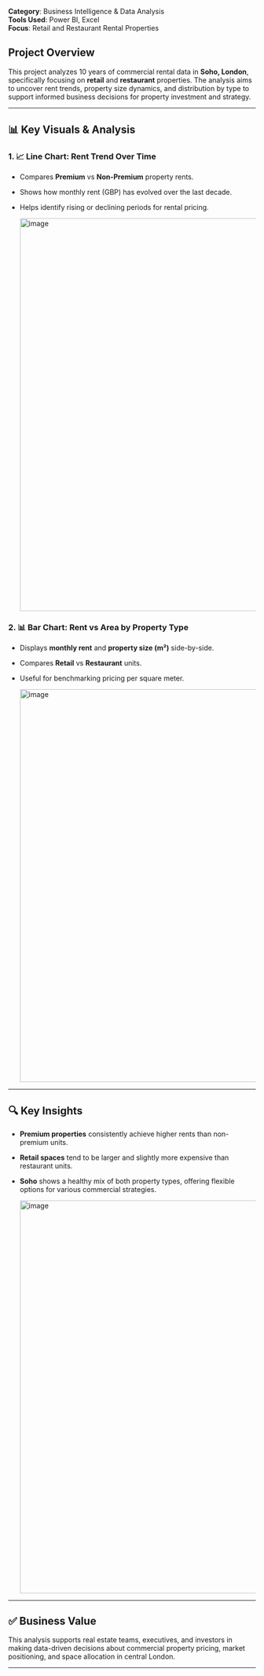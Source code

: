 **Category**: Business Intelligence & Data Analysis  
**Tools Used**: Power BI, Excel    
**Focus**: Retail and Restaurant Rental Properties

## Project Overview

This project analyzes 10 years of commercial rental data in **Soho, London**, specifically focusing on **retail** and **restaurant** properties. The analysis aims to uncover rent trends, property size dynamics, and distribution by type to support informed business decisions for property investment and strategy.

---

## 📊 Key Visuals & Analysis

### 1. 📈 Line Chart: Rent Trend Over Time
- Compares **Premium** vs **Non-Premium** property rents.
- Shows how monthly rent (GBP) has evolved over the last decade.
- Helps identify rising or declining periods for rental pricing.

  <img width="800" alt="image" src="https://github.com/user-attachments/assets/bdb56fa7-b8a8-4756-8327-ade96d8e2c9c" />

### 2. 📊 Bar Chart: Rent vs Area by Property Type
- Displays **monthly rent** and **property size (m²)** side-by-side.
- Compares **Retail** vs **Restaurant** units.
- Useful for benchmarking pricing per square meter.

  <img width="800" alt="image" src="https://github.com/user-attachments/assets/9cc3fc32-cfe5-46db-b39a-4273e0c8fbb0" />

---

## 🔍 Key Insights

- **Premium properties** consistently achieve higher rents than non-premium units.
- **Retail spaces** tend to be larger and slightly more expensive than restaurant units.
- **Soho** shows a healthy mix of both property types, offering flexible options for various commercial strategies.

  <img width="800" alt="image" src="https://github.com/user-attachments/assets/c59a2ed9-047d-461f-b380-312da9c6719f" />


---

## ✅ Business Value

This analysis supports real estate teams, executives, and investors in making data-driven decisions about commercial property pricing, market positioning, and space allocation in central London.

---
